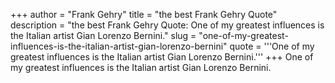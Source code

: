 +++
author = "Frank Gehry"
title = "the best Frank Gehry Quote"
description = "the best Frank Gehry Quote: One of my greatest influences is the Italian artist Gian Lorenzo Bernini."
slug = "one-of-my-greatest-influences-is-the-italian-artist-gian-lorenzo-bernini"
quote = '''One of my greatest influences is the Italian artist Gian Lorenzo Bernini.'''
+++
One of my greatest influences is the Italian artist Gian Lorenzo Bernini.
